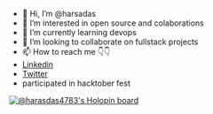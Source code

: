 - 👋 Hi, I’m @harsadas
- 👀 I’m interested in open source and colaborations 
- 🌱 I’m currently learning devops
- 💞️ I’m looking to collaborate on fullstack projects
- 📫 How to reach me 👇👇
- [Linkedin](https://www.linkedin.com/in/harsadash/)
- [Twitter](https://twitter.com/Harsa_Dash)
- participated in hacktober fest

[![@harasdas4783's Holopin board](https://holopin.me/harasdas4783)](https://holopin.io/@harasdas4783)

<!---
harsadas/harsadas is a ✨ special ✨ repository because its `README.md` (this file) appears on your GitHub profile.
You can click the Preview link to take a look at your changes.
--->
